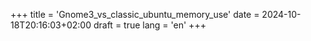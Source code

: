 +++
title = 'Gnome3_vs_classic_ubuntu_memory_use'
date = 2024-10-18T20:16:03+02:00
draft = true
lang = 'en'
+++
